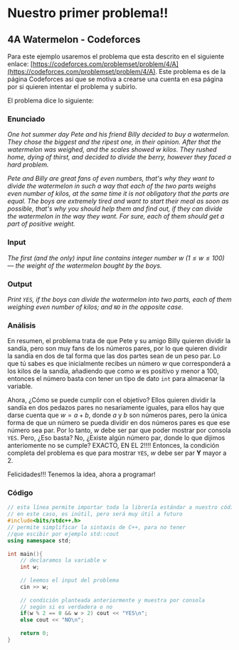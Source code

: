 # Nuestro primer problema!!

## 4A Watermelon - Codeforces

Para este ejemplo usaremos el problema que esta descrito en el siguiente enlace: [https://codeforces.com/problemset/problem/4/A](https://codeforces.com/problemset/problem/4/A). Este problema es de la página Codeforces así que se motiva a crearse una cuenta en esa página por si quieren intentar el problema y subirlo.

El problema dice lo siguiente:

### Enunciado

*One hot summer day Pete and his friend Billy decided to buy a watermelon. They chose the biggest and the ripest one, in their opinion. After that the watermelon was weighed, and the scales showed $w$ kilos. They rushed home, dying of thirst, and decided to divide the berry, however they faced a hard problem.*

*Pete and Billy are great fans of even numbers, that's why they want to divide the watermelon in such a way that each of the two parts weighs even number of kilos, at the same time it is not obligatory that the parts are equal. The boys are extremely tired and want to start their meal as soon as possible, that's why you should help them and find out, if they can divide the watermelon in the way they want. For sure, each of them should get a part of positive weight.*

### Input

*The first (and the only) input line contains integer number w ($1\leq w \leq 100$) — the weight of the watermelon bought by the boys.*

### Output

*Print `YES`, if the boys can divide the watermelon into two parts, each of them weighing even number of kilos; and `NO` in the opposite case.*

### Análisis

En resumen, el problema trata de que Pete y su amigo Billy quieren dividir la sandía, pero son muy fans de los números pares, por lo que quieren dividir la sandía en dos de tal forma que las dos partes sean de un peso par. Lo que tú sabes es que inicialmente recibes un número $w$ que corresponderá a los kilos de la sandía, añadiendo que como $w$ es positivo y menor a $100$, entonces el número basta con tener un tipo de dato `int` para almacenar la variable. 

Ahora, ¿Cómo se puede cumplir con el objetivo? Ellos quieren dividir la sandía en dos pedazos pares no nesariamente iguales, para ellos hay que darse cuenta que $w = a + b$, donde $a$ y $b$ son números pares, pero la única forma de que un número se pueda dividir en dos números pares es que ese número sea par. Por lo tanto, $w$ debe ser par que poder mostrar por consola `YES`. Pero, ¿Eso basta? No, ¿Existe algún número par, donde lo que dijimos anteriomente no se cumple? EXACTO, EN EL 2!!!! Entonces, la condición completa del problema es que para mostrar `YES`, $w$ debe ser par **Y** mayor a $2$.

Felicidades!!! Tenemos la idea, ahora a programar!

### Código

```cpp
// esta línea permite importar toda la librería estándar a nuestro código
// en este caso, es inútil, pero será muy útil a futuro
#include<bits/stdc++.h> 
// permite simplificar la sintaxis de C++, para no tener 
//que escibir por ejemplo std::cout
using namespace std;
 
int main(){
	// declaramos la variable w
	int w;
 
 	// leemos el input del problema
	cin >> w;
 
 	// condición planteada anteriormente y muestra por consola 
 	// según si es verdadera o no
	if(w % 2 == 0 && w > 2) cout << "YES\n";
	else cout << "NO\n";
 
	return 0;
}
```

